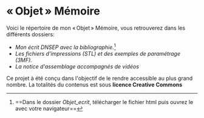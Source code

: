 ﻿
# «&#8239;Objet&#8239;» Mémoire
Voici le répertoire de mon «&#8239;Objet&#8239;» Mémoire, vous retrouverez dans les différents dossiers:
- *Mon écrit DNSEP avec la bibliographie.*[^1]
- *Les fichiers d'impressions (STL) et des exemples de paramétrage (3MF).*
- *La notice d'assemblage accompagnés de vidéos*

Ce projet à été conçu dans l'objectif de le  rendre accessible au plus grand nombre. La totalités du contenus est sous **licence Creative Commons** 

[^1]: ==Dans le dossier *Objet_ecrit*, télécharger le fichier html puis ouvrez le avec votre navigateur==
